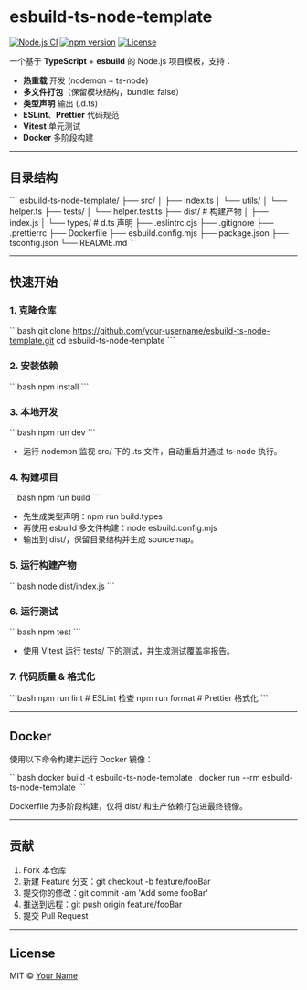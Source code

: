 # esbuild-ts-node-template

[![Node.js CI](https://github.com/pqcqaq/esbuild-ts-node-template/actions/workflows/ci.yml/badge.svg)](https://github.com/your-username/esbuild-ts-node-template/actions)
[![npm version](https://img.shields.io/npm/v/esbuild-ts-node-template.svg)](https://www.npmjs.com/package/esbuild-ts-node-template)
[![License](https://img.shields.io/github/license/pqcqaq/esbuild-ts-node-template.svg)](/LICENSE)

一个基于 **TypeScript** + **esbuild** 的 Node.js 项目模板，支持：

- **热重载** 开发 (nodemon + ts-node)
- **多文件打包**（保留模块结构，bundle: false）
- **类型声明** 输出 (.d.ts)
- **ESLint**、**Prettier** 代码规范
- **Vitest** 单元测试
- **Docker** 多阶段构建

---

## 目录结构

\`\`\`
esbuild-ts-node-template/
├── src/
│ ├── index.ts
│ └── utils/
│ └── helper.ts
├── tests/
│ └── helper.test.ts
├── dist/ # 构建产物
│ ├── index.js
│ └── types/ # d.ts 声明
├── .eslintrc.cjs
├── .gitignore
├── .prettierrc
├── Dockerfile
├── esbuild.config.mjs
├── package.json
├── tsconfig.json
└── README.md
\`\`\`

---

## 快速开始

### 1. 克隆仓库

\`\`\`bash
git clone https://github.com/your-username/esbuild-ts-node-template.git
cd esbuild-ts-node-template
\`\`\`

### 2. 安装依赖

\`\`\`bash
npm install
\`\`\`

### 3. 本地开发

\`\`\`bash
npm run dev
\`\`\`

- 运行 nodemon 监视 src/ 下的 .ts 文件，自动重启并通过 ts-node 执行。

### 4. 构建项目

\`\`\`bash
npm run build
\`\`\`

- 先生成类型声明：npm run build:types
- 再使用 esbuild 多文件构建：node esbuild.config.mjs
- 输出到 dist/，保留目录结构并生成 sourcemap。

### 5. 运行构建产物

\`\`\`bash
node dist/index.js
\`\`\`

### 6. 运行测试

\`\`\`bash
npm test
\`\`\`

- 使用 Vitest 运行 tests/ 下的测试，并生成测试覆盖率报告。

### 7. 代码质量 & 格式化

\`\`\`bash
npm run lint # ESLint 检查
npm run format # Prettier 格式化
\`\`\`

---

## Docker

使用以下命令构建并运行 Docker 镜像：

\`\`\`bash
docker build -t esbuild-ts-node-template .
docker run --rm esbuild-ts-node-template
\`\`\`

Dockerfile 为多阶段构建，仅将 dist/ 和生产依赖打包进最终镜像。

---

## 贡献

1. Fork 本仓库
2. 新建 Feature 分支：git checkout -b feature/fooBar
3. 提交你的修改：git commit -am 'Add some fooBar'
4. 推送到远程：git push origin feature/fooBar
5. 提交 Pull Request

---

## License

MIT © [Your Name](https://github.com/your-username)
